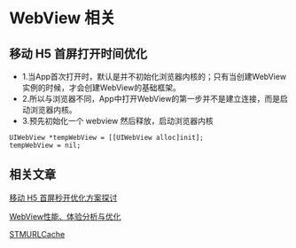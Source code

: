 # WebView 相关




## 移动 H5 首屏打开时间优化
- 1.当App首次打开时，默认是并不初始化浏览器内核的；只有当创建WebView实例的时候，才会创建WebView的基础框架。
- 2.所以与浏览器不同，App中打开WebView的第一步并不是建立连接，而是启动浏览器内核。
- 3.预先初始化一个 webview 然后释放，启动浏览器内核
    
```
UIWebView *tempWebView = [[UIWebView alloc]init];
tempWebView = nil;
```


## 相关文章
[移动 H5 首屏秒开优化方案探讨](http://blog.cnbang.net/tech/3477/)

[WebView性能、体验分析与优化](https://tech.meituan.com/WebViewPerf.html)

[STMURLCache](https://github.com/ming1016/STMURLCache)